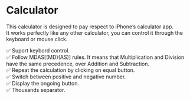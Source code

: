 # Calculator

This calculator is designed to pay respect to iPhone’s calculator app.  
It works perfectly like any other calculator, you can control it through the keyboard or mouse click.  

✅  Suport keybord control.  
✅  Follow MDAS[(MD)(AS)] rules. It means that Multiplication and Division have the same precedence, over Addition and Subtraction.  
✅  Repeat the calculation by clicking on equal button.  
✅  Switch between positive and negative number.  
✅  Display the ongoing button.  
✅  Thousands separator.  
